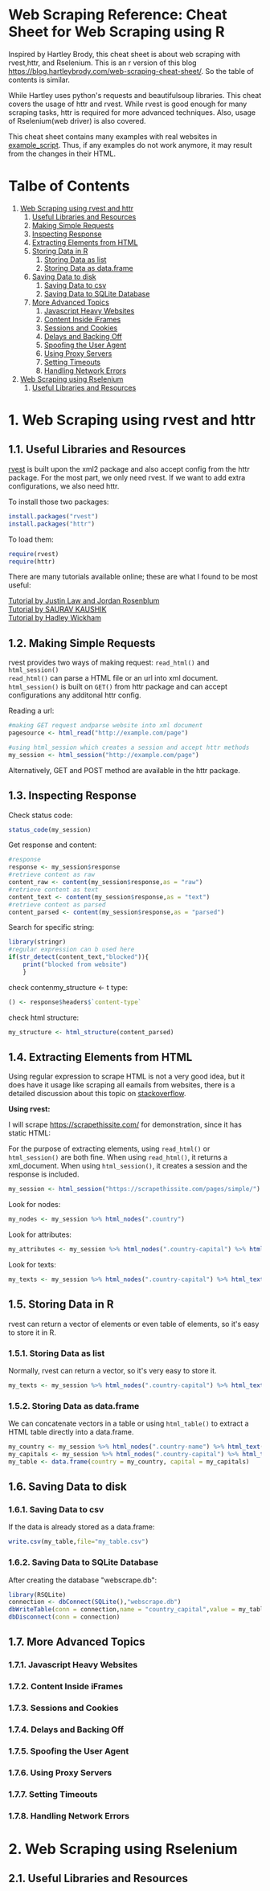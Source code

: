 # Web Scraping Reference: Cheat Sheet for Web Scraping using R

Inspired by Hartley Brody, this cheat sheet is about web scraping with rvest,httr, and Rselenium. This is an r version of this blog https://blog.hartleybrody.com/web-scraping-cheat-sheet/. So the table of contents is similar.

While Hartley uses python's requests and beautifulsoup libraries. This cheat covers the usage of httr and rvest. While rvest is good enough for many scraping tasks, httr is required for more advanced techniques. Also, usage of Rselenium(web driver) is also covered.

This cheat sheet contains many examples with real websites in [example_script](https://github.com/yusuzech/r-web-scraping-cheat-sheet/tree/master/example_script). Thus, if any examples do not work anymore, it may result from the changes in their HTML.

# Talbe of Contents
1. <a href="#rvest">Web Scraping using rvest and httr</a>
    1. <a href="#rvest1">Useful Libraries and Resources</a>
    1. <a href="#rvest2">Making Simple Requests</a>
    1. <a href="#rvest3">Inspecting Response</a>
    1. <a href="#rvest4">Extracting Elements from HTML</a>
    1. <a href="#rvest5">Storing Data in R</a>
        1. <a href="#rvest5.1">Storing Data as list</a>
        1. <a href="#rvest5.2">Storing Data as data.frame</a>
    1. <a href="#rvest6">Saving Data to disk</a>
        1. <a href="#rvest6.1">Saving Data to csv</a>
        1. <a href="#rvest6.2">Saving Data to SQLite Database</a>
    1. <a href="#rvest7">More Advanced Topics</a>
        1. <a href="#rvest7.1">Javascript Heavy Websites</a>
        1. <a href="#rvest7.2">Content Inside iFrames</a>
        1. <a href="#rvest7.3">Sessions and Cookies</a>
        1. <a href="#rvest7.4">Delays and Backing Off</a>
        1. <a href="#rvest7.5">Spoofing the User Agent</a>
        1. <a href="#rvest7.6">Using Proxy Servers</a>
        1. <a href="#rvest7.7">Setting Timeouts</a>
        1. <a href="#rvest7.8">Handling Network Errors</a>
1. <a href="#rselenium">Web Scraping using Rselenium</a>
    1. <a href="#rselenium1">Useful Libraries and Resources</a>

# 1. <a name="rvest">Web Scraping using rvest and httr</a>
## 1.1. <a name="rvest1">Useful Libraries and Resources</a>

[rvest](https://github.com/hadley/rvest) is built upon the xml2 package and also accept config from the httr package. For the most part, we only need rvest. If we want to add extra configurations, we also need httr.

To install those two packages:

```r
install.packages("rvest")
install.packages("httr")
```

To load them:

```r
require(rvest)
require(httr)
```

There are many tutorials available online; these are what I found to be most useful:

[Tutorial by Justin Law and Jordan Rosenblum](https://stat4701.github.io/edav/2015/04/02/rvest_tutorial/)  
[Tutorial by  SAURAV KAUSHIK](https://www.analyticsvidhya.com/blog/2017/03/beginners-guide-on-web-scraping-in-r-using-rvest-with-hands-on-knowledge/)  
[Tutorial by Hadley Wickham](http://blog.rstudio.com/2014/11/24/rvest-easy-web-scraping-with-r/)


## 1.2. <a name="rvest2">Making Simple Requests</a>

rvest provides two ways of making request: `read_html()` and `html_session()`  
`read_html()` can parse a HTML file or an url into xml document. `html_session()` is built on `GET()` from httr package and can accept configurations any additonal httr config.  

Reading a url:

```r
#making GET request andparse website into xml document
pagesource <- html_read("http://example.com/page")

#using html_session which creates a session and accept httr methods
my_session <- html_session("http://example.com/page")
```

Alternatively, GET and POST method are available in the httr package.

## 1.3. <a name="rvest3">Inspecting Response</a>

Check status code:

```r
status_code(my_session)
```

Get response and content:

```r
#response
response <- my_session$response
#retrieve content as raw
content_raw <- content(my_session$response,as = "raw")
#retrieve content as text
content_text <- content(my_session$response,as = "text")
#retrieve content as parsed
content_parsed <- content(my_session$response,as = "parsed")
```

Search for specific string:

```r
library(stringr)
#regular expression can b used here
if(str_detect(content_text,"blocked")){
    print("blocked from website")
    }
```

check contenmy_structure <- t type:

```r
() <- response$headers$`content-type`
```

check html structure:

```r
my_structure <- html_structure(content_parsed)
```

## 1.4. <a name="rvest4">Extracting Elements from HTML</a>

Using regular expression to scrape HTML is not a very good idea, but it does have it usage like scraping all eamails from websites, there is a detailed discussion about this topic on [stackoverflow](https://stackoverflow.com/questions/1732348/regex-match-open-tags-except-xhtml-self-contained-tags).  

**Using rvest:**

I will scrape https://scrapethissite.com/ for demonstration, since it has static HTML:  

For the purpose of extracting elements, using `read_html()` or `html_session()` are both fine. When using `read_html()`, it returns a xml_document. When using `html_session()`, it creates a session and the response is included.

```r
my_session <- html_session("https://scrapethissite.com/pages/simple/")
```

Look for nodes:

```r
my_nodes <- my_session %>% html_nodes(".country")
```

Look for attributes:

```r
my_attributes <- my_session %>% html_nodes(".country-capital") %>% html_attr("class")
```

Look for texts:

```r
my_texts <- my_session %>% html_nodes(".country-capital") %>% html_text()
```

## 1.5. <a name="rvest5">Storing Data in R</a>

rvest can return a vector of elements or even table of elements, so it's  easy to store it in R.

### 1.5.1. <a name="rvest5.1">Storing Data as list</a>

Normally, rvest can return a vector, so it's very easy to store it.

```r
my_texts <- my_session %>% html_nodes(".country-capital") %>% html_text()
```

### 1.5.2. <a name="rvest5.2">Storing Data as data.frame</a>

We can concatenate vectors in a table or using `html_table()` to extract a HTML table directly into a data.frame.

```r
my_country <- my_session %>% html_nodes(".country-name") %>% html_text()
my_capitals <- my_session %>% html_nodes(".country-capital") %>% html_text()
my_table <- data.frame(country = my_country, capital = my_capitals)
```

## 1.6. <a name="rvest6">Saving Data to disk</a>
### 1.6.1. <a name="rvest6.1">Saving Data to csv</a>

If the data is already stored as a data.frame:

```r
write.csv(my_table,file="my_table.csv")
```

### 1.6.2. <a name="rvest6.2">Saving Data to SQLite Database</a>

After creating the database "webscrape.db":

```r
library(RSQLite)
connection <- dbConnect(SQLite(),"webscrape.db")
dbWriteTable(conn = connection,name = "country_capital",value = my_table)
dbDisconnect(conn = connection)
```

## 1.7. <a name="rvest7">More Advanced Topics</a>
### 1.7.1. <a name="rvest7.1">Javascript Heavy Websites</a>
### 1.7.2. <a name="rvest7.2">Content Inside iFrames</a>
### 1.7.3. <a name="rvest7.3">Sessions and Cookies</a>
### 1.7.4. <a name="rvest7.4">Delays and Backing Off</a>
### 1.7.5. <a name="rvest7.5">Spoofing the User Agent</a>
### 1.7.6. <a name="rvest7.6">Using Proxy Servers</a>
### 1.7.7. <a name="rvest7.7">Setting Timeouts</a>
### 1.7.8. <a name="rvest7.8">Handling Network Errors</a>
# 2. <a name="rselenium">Web Scraping using Rselenium</a>
## 2.1. <a name="rselenium1">Useful Libraries and Resources</a>
